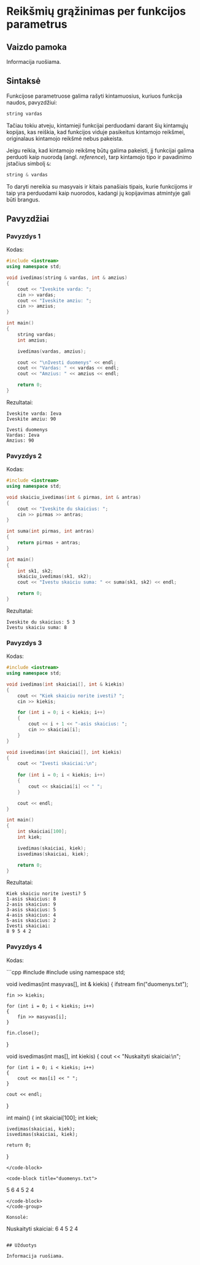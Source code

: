# Reikšmių grąžinimas per funkcijos parametrus

## Vaizdo pamoka

Informacija ruošiama.

## Sintaksė

Funkcijose parametruose galima rašyti kintamuosius, kuriuos funkcija naudos, pavyzdžiui:

```cpp
string vardas
```

Tačiau tokiu atveju, kintamieji funkcijai perduodami darant šių kintamųjų kopijas, kas reiškia, kad funkcijos viduje pasikeitus kintamojo reikšmei, originalaus kintamojo reikšmė nebus pakeista.

Jeigu reikia, kad kintamojo reikšmę būtų galima pakeisti, jį funkcijai galima perduoti kaip nuorodą (angl. *reference*), tarp kintamojo tipo ir pavadinimo įstačius simbolį `&`:

```cpp
string & vardas
```

To daryti nereikia su masyvais ir kitais panašiais tipais, kurie funkcijoms ir taip yra perduodami kaip nuorodos, kadangi jų kopijavimas atmintyje gali būti brangus.

## Pavyzdžiai

### Pavyzdys 1

Kodas:

```cpp
#include <iostream>
using namespace std;

void ivedimas(string & vardas, int & amzius)
{
    cout << "Iveskite varda: ";
    cin >> vardas;
    cout << "Iveskite amziu: ";
    cin >> amzius;
}

int main()
{
    string vardas;
    int amzius;

    ivedimas(vardas, amzius);

    cout << "\nIvesti duomenys" << endl;
    cout << "Vardas: " << vardas << endl;
    cout << "Amzius: " << amzius << endl;

    return 0;
}
```

Rezultatai:

```
Iveskite varda: Ieva
Iveskite amziu: 90

Ivesti duomenys
Vardas: Ieva
Amzius: 90
```

### Pavyzdys 2

Kodas:

```cpp
#include <iostream>
using namespace std;

void skaiciu_ivedimas(int & pirmas, int & antras)
{
    cout << "Iveskite du skaicius: ";
    cin >> pirmas >> antras;
}

int suma(int pirmas, int antras)
{
    return pirmas + antras;
}

int main()
{
    int sk1, sk2;
    skaiciu_ivedimas(sk1, sk2);
    cout << "Ivestu skaiciu suma: " << suma(sk1, sk2) << endl;

    return 0;
}
```

Rezultatai:

```
Iveskite du skaicius: 5 3
Ivestu skaiciu suma: 8
```

### Pavyzdys 3

Kodas:

```cpp
#include <iostream>
using namespace std;

void ivedimas(int skaiciai[], int & kiekis)
{
    cout << "Kiek skaiciu norite ivesti? ";
    cin >> kiekis;

    for (int i = 0; i < kiekis; i++)
    {
        cout << i + 1 << "-asis skaicius: ";
        cin >> skaiciai[i];
    }
}

void isvedimas(int skaiciai[], int kiekis)
{
    cout << "Ivesti skaiciai:\n";
    
    for (int i = 0; i < kiekis; i++)
    {
        cout << skaiciai[i] << " ";
    }

    cout << endl;
}

int main()
{
    int skaiciai[100];
    int kiek;

    ivedimas(skaiciai, kiek);
    isvedimas(skaiciai, kiek);

    return 0;
}
```

Rezultatai:

```
Kiek skaiciu norite ivesti? 5
1-asis skaicius: 8
2-asis skaicius: 9
3-asis skaicius: 5
4-asis skaicius: 4
5-asis skaicius: 2
Ivesti skaiciai:
8 9 5 4 2
```

### Pavyzdys 4

Kodas:

<code-group>
<code-block title="programa.cpp">
```cpp
#include <iostream>
#include <fstream>
using namespace std;

void ivedimas(int masyvas[], int & kiekis)
{
    ifstream fin("duomenys.txt");

    fin >> kiekis;

    for (int i = 0; i < kiekis; i++)
    {
        fin >> masyvas[i];
    }

    fin.close();
}

void isvedimas(int mas[], int kiekis)
{
    cout << "Nuskaityti skaiciai:\n";
    
    for (int i = 0; i < kiekis; i++)
    {
        cout << mas[i] << " ";
    }

    cout << endl;
}

int main()
{
    int skaiciai[100];
    int kiek;

    ivedimas(skaiciai, kiek);
    isvedimas(skaiciai, kiek);

    return 0;
}
```
</code-block>

<code-block title="duomenys.txt">
```
5
6
4
5
2
4
```
</code-block>
</code-group>

Konsolė:

```
Nuskaityti skaiciai:
6 4 5 2 4
```

## Užduotys

Informacija ruošiama.
